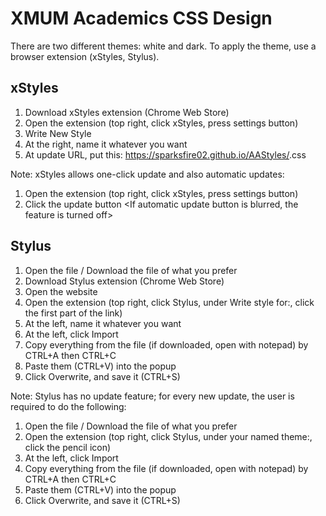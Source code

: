 # XMUM Academics CSS Design

There are two different themes: white and dark. To apply the theme, use a browser extension (xStyles, Stylus).

## xStyles
1. Download xStyles extension (Chrome Web Store)
2. Open the extension (top right, click xStyles, press settings button)
3. Write New Style
4. At the right, name it whatever you want
5. At update URL, put this: https://sparksfire02.github.io/AAStyles/<name>.css

Note: xStyles allows one-click update and also automatic updates:
1. Open the extension (top right, click xStyles, press settings button)
2. Click the update button
<If automatic update button is blurred, the feature is turned off>

## Stylus
1. Open the file / Download the file of what you prefer
2. Download Stylus extension (Chrome Web Store)
3. Open the website
4. Open the extension (top right, click Stylus, under Write style for:, click the first part of the link)
5. At the left, name it whatever you want
6. At the left, click Import
7. Copy everything from the file (if downloaded, open with notepad) by CTRL+A then CTRL+C
8. Paste them (CTRL+V) into the popup
9. Click Overwrite, and save it (CTRL+S)

Note: Stylus has no update feature; for every new update, the user is required to do the following:
1. Open the file / Download the file of what you prefer
2. Open the extension (top right, click Stylus, under your named theme:, click the pencil icon)
3. At the left, click Import
4. Copy everything from the file (if downloaded, open with notepad) by CTRL+A then CTRL+C
5. Paste them (CTRL+V) into the popup
6. Click Overwrite, and save it (CTRL+S)
